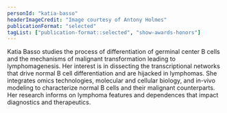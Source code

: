 ```yaml
---
personId: "katia-basso"
headerImageCredit: "Image courtesy of Antony Holmes"
publicationFormat: "selected"
tagList: ["publication-format::selected", "show-awards-honors"]
---
```


Katia Basso studies the process of differentiation of germinal center B cells and the mechanisms of malignant transformation leading to lymphomagenesis. Her interest is in dissecting the transcriptional networks that drive normal B cell differentiation and are hijacked in lymphomas. She integrates omics technologies, molecular and cellular biology, and in-vivo modeling to characterize normal B cells and their malignant counterparts. Her research informs on lymphoma features and dependences that impact diagnostics and therapeutics.

<!-- end -->
